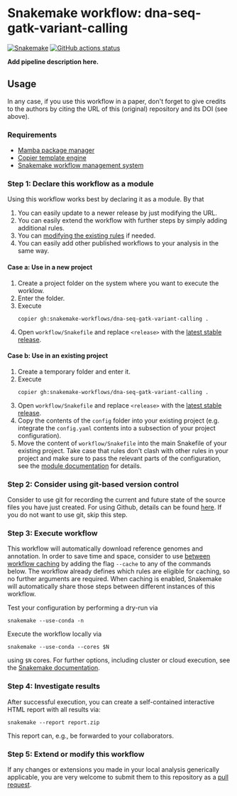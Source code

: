 # Snakemake workflow: dna-seq-gatk-variant-calling

[![Snakemake](https://img.shields.io/badge/snakemake-≥6.1.0-brightgreen.svg)](https://snakemake.github.io)
[![GitHub actions status](https://github.com/snakemake-workflows/dna-seq-gatk-variant-calling/workflows/Tests/badge.svg?branch=main)](https://github.com/snakemake-workflows/dna-seq-gatk-variant-calling/actions?query=branch%3Amain+workflow%3ATests)

**Add pipeline description here.**

## Usage

In any case, if you use this workflow in a paper, don't forget to give credits to the authors by citing the URL of this (original) repository and its DOI (see above).

### Requirements

* [Mamba package manager](https://github.com/conda-forge/miniforge#mambaforge)
* [Copier template engine](https://copier.readthedocs.io)
* [Snakemake workflow management system](https://snakemake.github.io)

### Step 1: Declare this workflow as a module

Using this workflow works best by declaring it as a module.
By that

1. You can easily update to a newer release by just modifying the URL.
2. You can easily extend the workflow with further steps by simply adding additional rules.
3. You can [modifying the existing rules](https://snakemake.readthedocs.io/en/stable/snakefiles/modularization.html#snakefiles-modules) if needed.
4. You can easily add other published workflows to your analysis in the same way.

#### Case a: Use in a new project

1. Create a project folder on the system where you want to execute the worklow.
2. Enter the folder.
3. Execute
   ```
   copier gh:snakemake-workflows/dna-seq-gatk-variant-calling .
   ```
4. Open `workflow/Snakefile` and replace `<release>` with the [latest stable release](https://github.com/snakemake-workflows/dna-seq-gatk-variant-calling/releases). 

#### Case b: Use in an existing project

1. Create a temporary folder and enter it.
2. Execute
   ```
   copier gh:snakemake-workflows/dna-seq-gatk-variant-calling .
   ```
3. Open `workflow/Snakefile` and replace `<release>` with the [latest stable release](https://github.com/snakemake-workflows/dna-seq-gatk-variant-calling/releases). 
4. Copy the contents of the `config` folder into your existing project (e.g. integrate the `config.yaml` contents into a subsection of your project configuration).
5. Move the content of `workflow/Snakefile` into the main Snakefile of your existing project. Take case that rules don't clash with other rules in your project and make sure to pass the relevant parts of the configuration, see the [module documentation](https://snakemake.readthedocs.io/en/stable/snakefiles/modularization.html#snakefiles-modules) for details.

### Step 2: Consider using git-based version control

Consider to use git for recording the current and future state of the source files you have just created.
For using Github, details can be found [here](https://docs.github.com/en/github/importing-your-projects-to-github/adding-an-existing-project-to-github-using-the-command-line). If you do not want to use git, skip this step.

### Step 3: Execute workflow

This workflow will automatically download reference genomes and annotation.
In order to save time and space, consider to use [between workflow caching](https://snakemake.readthedocs.io/en/stable/executing/caching.html) by adding the flag `--cache` to any of the commands below.
The workflow already defines which rules are eligible for caching, so no further arguments are required.
When caching is enabled, Snakemake will automatically share those steps between different instances of this workflow.

Test your configuration by performing a dry-run via

    snakemake --use-conda -n

Execute the workflow locally via

    snakemake --use-conda --cores $N

using `$N` cores. For further options, including cluster or cloud execution, see the [Snakemake documentation](https://snakemake.readthedocs.io/en/stable/executing/cli.html).

### Step 4: Investigate results

After successful execution, you can create a self-contained interactive HTML report with all results via:

    snakemake --report report.zip

This report can, e.g., be forwarded to your collaborators.

### Step 5: Extend or modify this workflow

If any changes or extensions you made in your local analysis generically applicable, you are very welcome to submit them to this repository as a [pull request](https://docs.github.com/en/github/collaborating-with-issues-and-pull-requests/about-pull-requests).
